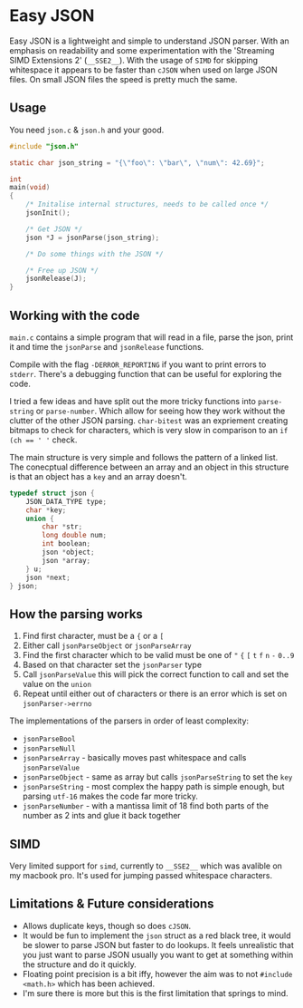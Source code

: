# Easy JSON
Easy JSON is a lightweight and simple to understand JSON parser. With an emphasis on readability and some experimentation with the 'Streaming SIMD Extensions 2' (`__SSE2__`). With the usage of `SIMD` for skipping whitespace it appears to be faster than `cJSON` when used on large JSON files. On small JSON files the speed is pretty much the same.

## Usage
You need `json.c` & `json.h` and your good.
```c
#include "json.h"

static char json_string = "{\"foo\": \"bar\", \"num\": 42.69}";

int
main(void)
{
    /* Initalise internal structures, needs to be called once */
    jsonInit();

    /* Get JSON */
    json *J = jsonParse(json_string);

    /* Do some things with the JSON */

    /* Free up JSON */
    jsonRelease(J);
}

```

## Working with the code
`main.c` contains a simple program that will read in a file, parse the json, print it and time the `jsonParse` and `jsonRelease` functions.

Compile with the flag `-DERROR_REPORTING` if you want to print errors to
`stderr`. There's a debugging function that can be useful for exploring the code.

I tried a few ideas and have split out the more tricky functions into `parse-string` or `parse-number`. Which allow for seeing how they work without the clutter of the other JSON parsing. `char-bitest` was an expriement creating bitmaps to check for characters, which is very slow in comparison to an `if (ch == ' '` check.

The main structure is very simple and follows the pattern of a linked list.
The conecptual difference between an array and an object in this structure is that an object has a `key` and an array doesn't.
```c
typedef struct json {
    JSON_DATA_TYPE type;
    char *key;
    union {
        char *str;
        long double num;
        int boolean;
        json *object;
        json *array;
    } u;
    json *next;
} json;
```

## How the parsing works
1. Find first character, must be a `{` or a `[`
2. Either call `jsonParseObject` or `jsonParseArray`
3. Find the first character which to be valid must be one of `"` `{` `[` `t` `f` `n` `-` `0..9`
4. Based on that character set the `jsonParser` type
5. Call `jsonParseValue` this will pick the correct function to call and set the value on the `union`
6. Repeat until either out of characters or there is an error which is set on `jsonParser->errno`

The implementations of the parsers in order of least complexity:
- `jsonParseBool`
- `jsonParseNull`
- `jsonParseArray`  - basically moves past whitespace and calls `jsonParseValue`
- `jsonParseObject` - same as array but calls `jsonParseString` to set the `key`
- `jsonParseString` - most complex the happy path is simple enough, but parsing `utf-16` makes the code far more tricky.
- `jsonParseNumber` - with a mantissa limit of 18 find both parts of the number as 2 ints and glue it back together

## SIMD
Very limited support for `simd`, currently to `__SSE2__` which was avalible on my macbook pro. It's used for jumping passed whitespace characters.

## Limitations & Future considerations
- Allows duplicate keys, though so does `cJSON`.
- It would be fun to implement the `json` struct as a red black tree, it would be slower to parse JSON but faster to do lookups. It feels unrealistic that you just want to parse JSON usually you want to get at something within the structure and do it quickly.
- Floating point precision is a bit iffy, however the aim was to not `#include <math.h>` which has been achieved.
- I'm sure there is more but this is the first limitation that springs to mind.
